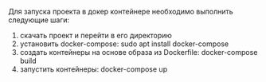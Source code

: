 Для запуска проекта в докер контейнере необходимо выполнить следующие шаги:

1. скачать проект и перейти в его директорию
2. установить docker-compose: sudo apt  install docker-compose
3. создать контейнеры на основе образа из Dockerfile: docker-compose build
4. запустить контейнеры: docker-compose up

